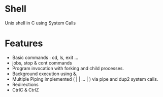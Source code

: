 # Shell
Unix shell in C using System Calls
# Features
- Basic commands : cd, ls, exit ...
- jobs, stop & cont commands
- Program invocation with forking and child processes.
- Background execution using &.
- Multiple Piping implemented (<cmd1> | <cmd2> | ... | <cmdn>) via pipe and dup2 system calls.
- Redirections
- CtrlC & CtrlZ 
